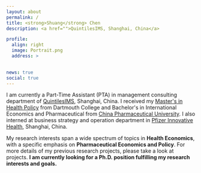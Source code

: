 ```yaml
---
layout: about
permalink: /
title: <strong>Shuang</strong> Chen
description: <a href="">QuintilesIMS, Shanghai, China</a>

profile:
  align: right
  image: Portrait.png
  address: >
    

news: true
social: true
---
```


<p align = "left"> I am currently a Part-Time Assistant (PTA) in management consulting department of <a href="https://www.quintiles.com/">QuintilesIMS</a>, Shanghai, China. I received my <a href="http://tdi.dartmouth.edu/press/updates/new-classroom-new-opportunities-for-dartmouth-institute-students-to-impact-health-care-change">Master's in Health Policy</a> from Dartmouth College and Bachelor's in International Economics and Pharmaceutical from  <a href="http://en.cpu.edu.cn/">China Pharmaceutical University</a>. I also interned at business strategy and operation department in <a href="http://www.pfizer.com/">Pfizer Innovative Health</a>, Shanghai, China.</p>


<p align = "left"> My research interests span a wide spectrum of topics in <b>Health Economics</b>, with a specific emphasis on <b>Pharmaceutical Economics and Policy</b>. For more details of my previous research projects, please take a look at projects. <b>I am currently looking for a Ph.D. position fulfilling my research interests and goals.</b> </p>


